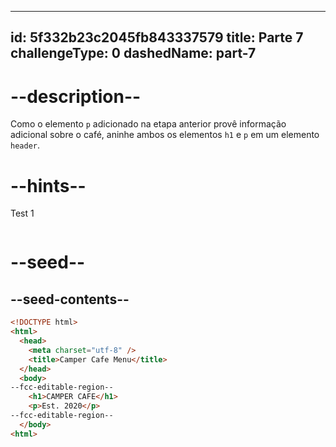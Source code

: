 
---
id: 5f332b23c2045fb843337579
title: Parte 7
challengeType: 0
dashedName: part-7
---

# --description--

Como o elemento `p` adicionado na etapa anterior provê informação adicional sobre o café, aninhe ambos os elementos `h1` e `p` em um elemento `header`.

# --hints--

Test 1

```js

```

# --seed--

## --seed-contents--

```html
<!DOCTYPE html>
<html>
  <head>
    <meta charset="utf-8" />
    <title>Camper Cafe Menu</title>
  </head>
  <body>
--fcc-editable-region--
    <h1>CAMPER CAFE</h1>
    <p>Est. 2020</p>
--fcc-editable-region--
  </body>
<html>
```

